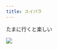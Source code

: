 ```yaml
---
title: スイパラ
---
```


たまに行くと楽しい

![](https://ceshmina-photos.s3.ap-northeast-1.amazonaws.com/medium/201505/20150508-133041.jpg)
